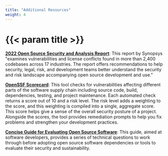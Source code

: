 ```yaml
---
title: "Additional Resources"
weight: 4
---
```


# {{< param title >}}

[**2022 Open Source Security and Analysis Report**](https://www.synopsys.com/software-integrity/resources/analyst-reports/open-source-security-risk-analysis.html): This report by Synopsys "examines vulnerabilities and license conflicts found in more than 2,400 codebases across 17 industries. The report offers recommendations to help security, legal, risk, and development teams better understand the security and risk landscape accompanying open source development and use."

[**OpenSSF Scorecard**](https://securityscorecards.dev/): This tool checks for vulnerabilities affecting different parts of the software supply chain including source code, build, dependencies, testing, and project maintenance. Each automated check returns a score out of 10 and a risk level. The risk level adds a weighting to the score, and this weighting is compiled into a single, aggregate score. This score helps give a sense of the overall security posture of a project. Alongside the scores, the tool provides remediation prompts to help you fix problems and strengthen your development practices.

[**Concise Guide for Evaluating Open Source Software**](https://github.com/ossf/wg-best-practices-os-developers/blob/main/docs/Concise-Guide-for-Evaluating-Open-Source-Software.md#readme): This guide, aimed at software developers, provides a series of technical questions to work through before adopting open source software dependencies or tools to evaluate their security and sustainability.